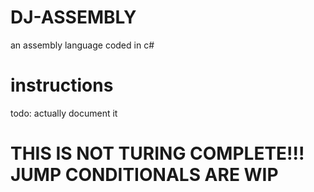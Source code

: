 # DJ-ASSEMBLY
an assembly language coded in c#


# instructions
todo: actually document it

# THIS IS NOT TURING COMPLETE!!! JUMP CONDITIONALS ARE WIP
